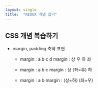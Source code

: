 ```yaml
---
layout: single
title:  "REDUX 개념 잡기"
---
```


## CSS 개념 복습하기

* margin, padding 축약 표현
  * margin : a b c d
    margin : 상 우 하 좌
    
  * margin : a b c 
    margin : 상 (좌=우) 하
    
  * margin : a b 
    margin : (상=하) (좌=우)
